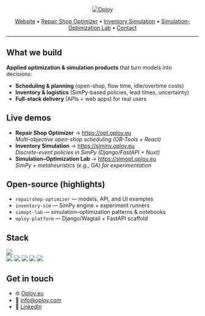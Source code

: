 <!-- Optional: replace with your logo asset -->
<p align="center">
  <a href="https://www.oploy.eu" target="_blank">
    <img src="https://img.shields.io/badge/Oploy-better%20decisions%20through%20optimization%20%26%20AI-6d28d9?style=for-the-badge" alt="Oploy">
  </a>
</p>

<p align="center">
  <a href="https://www.oploy.eu">Website</a> •
  <a href="https://opt.oploy.eu">Repair Shop Optimizer</a> •
  <a href="https://siminv.oploy.eu">Inventory Simulation</a> •
  <a href="https://simopt.oploy.eu">Simulation–Optimization Lab</a> •
  <a href="https://www.oploy.eu/contact/">Contact</a>
</p>

---

## What we build
**Applied optimization & simulation products** that turn models into decisions:
- **Scheduling & planning** (open-shop, flow time, idle/overtime costs)
- **Inventory & logistics** (SimPy-based policies, lead times, uncertainty)
- **Full-stack delivery** (APIs + web apps) for real users

## Live demos
- **Repair Shop Optimizer** → <https://opt.oploy.eu>  
  *Multi-objective open-shop scheduling (OR-Tools + React)*  
- **Inventory Simulation** → <https://siminv.oploy.eu>  
  *Discrete-event policies in SimPy (Django/FastAPI + Nuxt)*  
- **Simulation–Optimization Lab** → <https://simopt.oploy.eu>  
  *SimPy + metaheuristics (e.g., GA) for experimentation*

## Open-source (highlights)
- `repairshop-optimizer` — models, API, and UI examples  
- `inventory-sim` — SimPy engine + experiment runners  
- `simopt-lab` — simulation–optimization patterns & notebooks  
- `oploy-platform` — Django/Wagtail + FastAPI scaffold


## Stack
<p align="left">
  <img src="https://skillicons.dev/icons?i=python,django,fastapi,react,nuxt,vue,postgres,redis,docker,aws,gcp" />
  <br>
  <img src="https://img.shields.io/badge/OR--Tools-Optimization-blue?logo=google" />
  <img src="https://img.shields.io/badge/SimPy-Discrete%20Event-informational" />
  <img src="https://img.shields.io/badge/Stan-Bayesian-red?logo=stan&logoColor=white" />
  <img src="https://img.shields.io/badge/R-Statistical%20Computing-276DC3?logo=r&logoColor=white" />
  <img src="https://img.shields.io/badge/MATLAB-MathWorks-orange?logo=mathworks&logoColor=white" />
</p>

## Get in touch
- 🌐 [Oploy.eu](https://oploy.eu)   
- 📧 [info@oploy.com](mailto:info@oploy.eu)  
- 💼 [LinkedIn](https://www.linkedin.com/company/oploy) 

